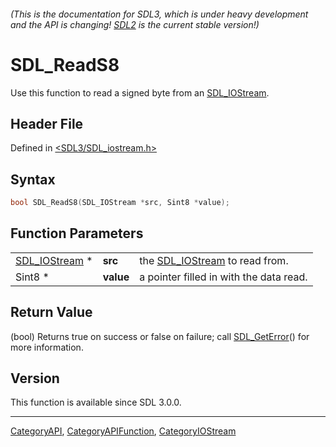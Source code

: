 ###### (This is the documentation for SDL3, which is under heavy development and the API is changing! [SDL2](https://wiki.libsdl.org/SDL2/) is the current stable version!)
# SDL_ReadS8

Use this function to read a signed byte from an [SDL_IOStream](SDL_IOStream).

## Header File

Defined in [<SDL3/SDL_iostream.h>](https://github.com/libsdl-org/SDL/blob/main/include/SDL3/SDL_iostream.h)

## Syntax

```c
bool SDL_ReadS8(SDL_IOStream *src, Sint8 *value);
```

## Function Parameters

|                                |           |                                                |
| ------------------------------ | --------- | ---------------------------------------------- |
| [SDL_IOStream](SDL_IOStream) * | **src**   | the [SDL_IOStream](SDL_IOStream) to read from. |
| Sint8 *                        | **value** | a pointer filled in with the data read.        |

## Return Value

(bool) Returns true on success or false on failure; call
[SDL_GetError](SDL_GetError)() for more information.

## Version

This function is available since SDL 3.0.0.

----
[CategoryAPI](CategoryAPI), [CategoryAPIFunction](CategoryAPIFunction), [CategoryIOStream](CategoryIOStream)


